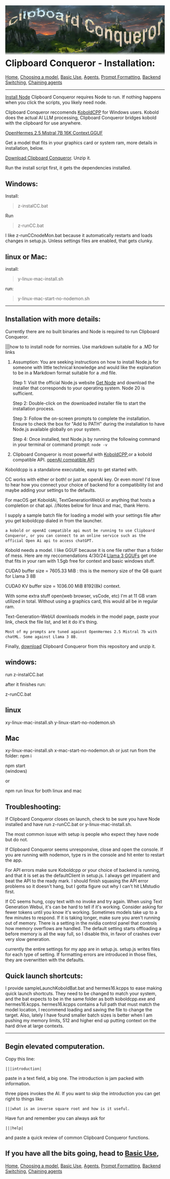 ![Clipboard Conqueror Graphic logo. The letters are clouds and buildings on a lush estate.](CCfinal.jpg)
Clipboard Conqueror - Installation:
=============================
[Home](readme.md), [Choosing a model](choosingAModel.md), [Basic Use](useClipboardConqueror.md), [Agents](agents.md), [Prompt Formatting](promptFormatting.md), [Backend Switching](multipleEndpoints.md), [Chaining agents](agentChaining.md)

---

[Install Node](https://nodejs.org/) Clipboard Conqueror requires Node to run. If nothing happens when you click the scripts, you likely need node.

Clipboard Conqueror reccomends [KoboldCPP](http://www.github.com/LostRuins/koboldcpp/releases/) for Windows users. Kobold does the actual AI LLM processing, Clipboard Conqueror bridges kobold with the clipboard for use anywhere. 

[OpenHermes 2.5 Mistral 7B 16K Context.GGUF](https://huggingface.co/TheBloke/OpenHermes-2.5-Mistral-7B-16k-GGUF)

Get a model that fits in your graphics card or system ram, more details in installation, below. 

[Download Clipboard Conqueror](https://github.com/aseichter2007/ClipboardConqueror/archive/refs/heads/main.zip). Unzip it.


Run the install script first, it gets the dependencies installed. 

Windows:
---
Install:
> z-instalCC.bat

Run 
> z-runCC.bat

I like z-runCCnodeMon.bat because it automatically restarts and loads changes in setup.js. Unless settings files are enabled, that gets clunky. 

linux or Mac:
---
install:
>y-linux-mac-install.sh

run:
>y-linux-mac-start-no-nodemon.sh



---
Installation with more details:
---
Currently there are no built binaries and Node is required to run Clipboard Conqueror.

|||how to to install node for normies. Use markdown suitable for a .MD for links

1. Assumption: You are seeking instructions on how to install Node.js for someone with little technical knowledge and would like the explanation to be in a Markdown format suitable for a .md file.

    Step 1: Visit the official Node.js website [Get Node](https://nodejs.org/) and download the installer that corresponds to your operating system. Node 20 is sufficient.

    Step 2: Double-click on the downloaded installer file to start the installation process.

    Step 3: Follow the on-screen prompts to complete the installation. Ensure to check the box for "Add to PATH" during the installation to have Node.js available globally on your system.

    Step 4: Once installed, test Node.js by running the following command in your terminal or command prompt: `node -v`




2. Clipboard Conqueror is most powerful with [KoboldCPP](http://www.github.com/LostRuins/koboldcpp/releases/),or a kobold compatible API. [openAI compatible API](https://github.com/oobabooga/text-generation-webui) 

Koboldcpp is a standalone executable, easy to get started with. 

CC works with either or both! or just an openAI key. Or even more! I'd love to hear how you connect your choice of backend for a compatibility list and maybe adding your settings to the defaults.


For macOS get KoboldAi, TextGenerationWebUi or anything that hosts a completion or chat api. //Notes below for linux and mac, thank Herro.

I supply a sample batch file for loading a model with your settings file after you get koboldcpp dialed in from the launcher. 

    a kobold or openAI compatible api must be running to use Clipboard Conqueror, or you can connect to an online service such as the official Open Ai api to access chatGPT.


Kobold needs a model. I like GGUF because it is one file rather than a folder of mess.
   Here are my reccomendations 4/30/24:[Llama 3 GGUFs](https://huggingface.co/bartowski/Meta-Llama-3-8B-Instruct-GGUF) get one that fits in your ram with 1.5gb free for context and basic windows stuff. 

   CUDA0 buffer size =  7605.33 MiB : this is the memory size of the Q8 quant for Llama 3 8B

   CUDA0 KV buffer size =  1036.00 MiB 8192(8k) context. 

   With some extra stuff open(web browser, vsCode, etc) I'm at 11 GB vram utilized in total. Without using a graphics card, this would all be in regular ram.

Text-Generation-WebUI downloads models in the model page, paste your link, check the file list, and let it do it's thing. 


    Most of my prompts are tuned against OpenHermes 2.5 Mistral 7b with chatML. Some against Llama 3 8B.
    

     
  

Finally, [download](https://github.com/aseichter2007/ClipboardConqueror/archive/refs/heads/main.zip) Clipboard Conqueror from this repository and unzip it. 

windows:
---

run z-instalCC.bat

after it finishes run:

z-runCC.bat

linux
---

xy-linux-mac-install.sh
y-linux-start-no-nodemon.sh

Mac
---

xy-linux-mac-install.sh
x-mac-start-no-nodemon.sh
or just run from the folder:
npm i

npm start      
(windows)

or 

npm run linux for both linux and mac

Troubleshooting:
---

If Clipboard Conqueror closes on launch, check to be sure you have Node installed and have run z-runCC.bat or y-linux-mac-install.sh.

The most common issue with setup is people who expect they have node but do not. 

If Clipboard Conqueror seems unresponsive, close and open the console.  If you are running with nodemon, type rs in the console and hit enter to restart the app.

For API errors make sure Koboldcpp or your choice of backend is running, and that it is set as the defaultClient in setup.js. I always get impatient and beat the API to the ready mark. I should finish squasing the API error problems so it doesn't hang, but I gotta figure out why I can't hit LMstudio first.


If CC seems hung, copy text with no invoke and try again. When using Text Generation Webui, it's can be hard to tell if it's working. Consider asking for fewer tokens until you know it's working. 
Sometimes models take up to a few minutes to respond. If it is taking longer, make sure you aren't running out of memory. There is a setting in the nvidia control panel that controls how memory overflows are handled. The default setting starts offloading a before memory is all the way full, so I disable this, in favor of crashes over very slow generation. 

currently the entire settings for my app are in setup.js.
setup.js writes files for each type of setting. If formatting errors are introduced in those files, they are overwritten with the defaults. 


Quick launch shortcuts:
---


I provide sampleLaunchKoboldBat.bat and hermes16.kcpps to ease making quick launch shortcuts. They need to be changed to match your system, and the bat expects to be in the same folder as both koboldcpp.exe and hermes16.kcpps.  hermes16.kcpps contains a full path that must match the model location, I recommend loading and saving the file to change the target. Also, lately I have found smaller batch sizes is better when I am pushing my memory limits, 512 and higher end up putting context on the hard drive at large contexts.

--------------------------------
Begin elevated computeration. 
--------------------------------

Copy this line:
```
|||introduction|
```
paste in a text field, a big one. The introduction is jam packed with information.

three pipes invokes the AI. If you want to skip the introduction you can get right to things like:
```
|||what is an inverse square root and how is it useful. 
```
Have fun and remember you can always ask for
```
|||help|
```
and paste a quick review of common Clipboard Conqueror functions. 

If you have all the bits going, head to [Basic Use](useClipboardConqueror.md),
---
[Home](readme.md), [Choosing a model](choosingAModel.md), [Basic Use](useClipboardConqueror.md), [Agents](agents.md), [Prompt Formatting](promptFormatting.md), [Backend Switching](multipleEndpoints.md), [Chaining agents](agentChaining.md)